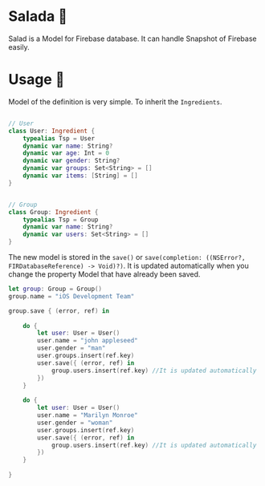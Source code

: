 # Salada 🍐
Salad is a Model for Firebase database. It can handle Snapshot of Firebase easily.


# Usage 👀

Model of the definition is very simple.
To inherit the `Ingredients`.

``` Swift

// User
class User: Ingredient {
    typealias Tsp = User
    dynamic var name: String?
    dynamic var age: Int = 0
    dynamic var gender: String?
    dynamic var groups: Set<String> = []
    dynamic var items: [String] = []
}


```

``` Swift

// Group
class Group: Ingredient {
    typealias Tsp = Group
    dynamic var name: String?
    dynamic var users: Set<String> = []
}

```

The new model is stored in the `save()` or `save(completion: ((NSError?, FIRDatabaseReference) -> Void)?)`.
It is updated automatically when you change the property Model that have already been saved.

``` Swift
let group: Group = Group()
group.name = "iOS Development Team"

group.save { (error, ref) in
    
    do {
        let user: User = User()
        user.name = "john appleseed"
        user.gender = "man"
        user.groups.insert(ref.key)
        user.save({ (error, ref) in
            group.users.insert(ref.key) //It is updated automatically
        })
    }
    
    do {
        let user: User = User()
        user.name = "Marilyn Monroe"
        user.gender = "woman"
        user.groups.insert(ref.key)
        user.save({ (error, ref) in
            group.users.insert(ref.key) //It is updated automatically
        })
    }
    
}
```
